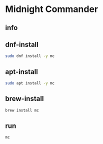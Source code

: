 # Midnight Commander

## info

## dnf-install
```sh
sudo dnf install -y mc
```

## apt-install
```sh
sudo apt install -y mc
```

## brew-install
```sh
brew install mc
```

## run
```sh
mc
```
